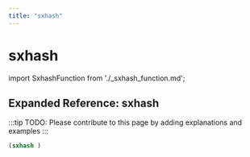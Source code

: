 ```yaml
---
title: "sxhash"
---
```


# sxhash

import SxhashFunction from './_sxhash_function.md';

<SxhashFunction />

## Expanded Reference: sxhash

:::tip
TODO: Please contribute to this page by adding explanations and examples
:::

```lisp
(sxhash )
```
